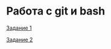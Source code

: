 # Работа с git и bash

[Задание 1](https://drive.google.com/file/d/1BMijADUQX4jcwVgiH8BS1t12k8fYsNtV/view?usp=sharing)

[Задание 2](https://drive.google.com/file/d/1DRQ0AvcL65RS4YeYiolDoD_4DP5MxZ6s/view?usp=sharing)
